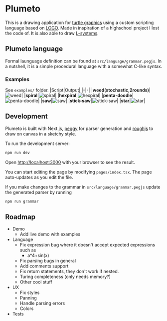 # Plumeto

This is a drawing application for [turtle graphics](https://en.wikipedia.org/wiki/Turtle_graphics) using a custom scripting language based on [LOGO](https://en.wikipedia.org/wiki/Logo_(programming_language)). Made in inspiration of a highschool project I lost the code of. It is also able to draw [L-systems](https://en.wikipedia.org/wiki/L-system).

## Plumeto language

Formal launguage definition can be found at `src/language/grammar.pegjs`. In a nutshell, it is a simple procedural language with a somewhat C-like syntax.

### Examples

See `examples/` folder.
|Script|Output|
|-|-|
|**weed(stochastic,2rounds)**|![weed](screenshots/weed(stochastic,2rounds).png)|
|**spiral**|![spiral](screenshots/spiral.png)|
|**hexpiral**|![hexpiral](screenshots/hexpiral.png)|
|**penta-doodle**|![penta-doodle](screenshots/penta-doodle.png)|
|**saw**|![saw](screenshots/saw.png)|
|**stick-saw**|![stick-saw](screenshots/stick-saw.png)|
|**star**|![star](screenshots/star.png)|

## Development

Plumeto is built with Next.js, [peggy](https://github.com/peggyjs/peggy) for parser generation and [roughjs](https://github.com/rough-stuff/rough) to draw on canvas in a sketchy style.

To run the development server:

```bash
npm run dev
```

Open [http://localhost:3000](http://localhost:3000) with your browser to see the result.

You can start editing the page by modifying `pages/index.tsx`. The page auto-updates as you edit the file.

If you make changes to the grammar in `src/language/grammar.pegjs` update the generated parser by running

```bash
npm run grammar
```

## Roadmap
- Demo
  - Add live demo with examples
- Language
  - Fix expression bug where it doesn't accept expected expressions such as
    - a*4+sin(x)
  - Fix parsing bugs in general
  - Add comments support
  - Fix return statements, they don't work if nested.
  - Turing completeness (only needs memory?)
  - Other cool stuff
- UX
  - Fix styles
  - Panning
  - Handle parsing errors
  - Colors
- Tests
